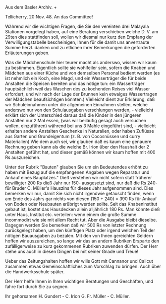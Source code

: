 Aus dem Basler Archiv. +

 Tellicherry, 20 Nov. 48.
An das Committee!

Während wir die wichtigen Fragen, die Sie den vereinten drei Malayala Stationen vorgelegt haben, auf eine Beratung verschieben welche D. V. am 29ten dies stattfinden soll, wollen wir diesmal nur kurz den Empfang der Verwilligungstabelle bescheinigen, Ihnen für die damit uns anvertraute Summe herzl. danken und zu etlichen ihrer Bemerkungen die geforderten Erläuterungen geben.

Was die Mädchenschule hier teurer macht als anderswo, wissen wir kaum zu bestimmen. Eigentlich sollte sie wohlfeiler sein, sofern die Knaben und Mädchen aus einer Küche und von demselben Personal bedient werden (es ist nehmlich ein Koch, eine Magd, und ein Wasserträger die für beide Anstalten die Speisen bereiten und das nötige tun: ein Wasserträger hauptsächlich weil das Waschen des zu kochenden Reises viel Wasser erfordert, und wir nach der Lage der Brunnen kein etwaiges Wassertragen der Mädchen beaufsichtigen könnten.) Vielleicht dient zur Erklärung, daß wir Schuleinnahmen unter die allgemeinen Einnahmen stellen, welche anderswo nur von den Schulausgaben verschlungen werden, - vielleicht erklärt sich der Unterschied daraus daß die Kinder in den jüngeren Anstalten nur 2 Mal essen, (was wir beiläufig gesagt auch versuchen wollen, einzuführen) während bei uns 3 Mahle eingeführt sind, - vielleicht erhalten andere Anstalten Geschenke in Naturalien, oder haben Zuflüsse aus Garten und Grundeigentum (z. B. von Cocosnüssen und curry Materialien) Wie dem auch sei, wir glauben daß es kaum eine genauere Rechnung geben kann als die welche Br. Irion über den Haushalt der 2 Anstalten geführt hat, und dieser gemäß können wir kaum hoffen mit 400 Rs auszureichen.

Unter der Rubrik "Bauten" glauben Sie um ein Bedeutendes erhöht zu haben mit Bezug auf die empfangenen Angaben wegen Reparatur und Ankauf eines Bauplatzes." Dieß verstehen wir nicht sofern statt früherer bewilligter 200 Rs dieß Jahr nur 150- ausgesetzt sind, nur daß die Rs 240- für Bruder C. Müller's Hauszins für dieses Jahr aufgenommen sind. Dies bemerken wir nur, damit Sie sich nicht irgendwie getäuscht finden, wenn am Ende des Jahrs gar nichts von diesen (150 + 240) = 390 Rs für Ankauf von Boden oder Neubauten erübrigt werden sollte. Seit das Knabeninstitut gebaut ist, kostet das Hausdecken allein alljährlich 180 Rs. Man könnte dieß unter Haus, Institut etc. verteilen: wenn einem die große Summe incommodirt wie sie mit allem Recht tut. Aber die Ausgabe bleibt dieselbe. Dagegen werden Sie bemerken daß wir 500 Rs von letzter Rechnung zurückgelegt haben, um den künftigen Platz oder irgend welchen Teil der nötigen Bauausgaben zu bezalen. Mit den von Ihnen gereichten Geldern hoffen wir auszureichen, so lange wir das an andern Rubriken Ersparte den zufälligerweise zu kurz gekommenen Rubriken zuwenden dürfen. Der Herr stehe uns auch in diesen Dingen bei mit seiner Gnade und Treue!

Ueber das Zeitungshalten hoffen wir wills Gott mit Cannanor und Calicut zusammen etwas Gemeinschaftliches zum Vorschlag zu bringen. Auch über die Handwerksschule später.

Der Herr helfe Ihnen in Ihren wichtigen Beratungen und Geschäften, und fahre fort durch Sie zu segnen.

 Ihr gehorsamen
 H. Gundert - C. Irion
 G. Fr. Müller - C. Müller.

